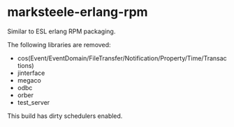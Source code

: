 # marksteele-erlang-rpm

Similar to ESL erlang RPM packaging.

The following libraries are removed:

* cos(Event/EventDomain/FileTransfer/Notification/Property/Time/Transactions)
* jinterface
* megaco
* odbc
* orber
* test_server

This build has dirty schedulers enabled.
